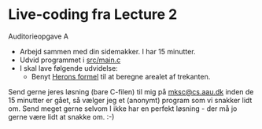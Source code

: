 # Live-coding fra Lecture 2

Auditorieopgave A
- Arbejd sammen med din sidemakker. I har 15 minutter.
- Udvid programmet i [src/main.c](src/main.c)
- I skal lave følgende udvidelse:
  - Benyt [Herons formel](https://en.wikipedia.org/wiki/Heron%27s_formula) til at beregne arealet af trekanten.

Send gerne jeres løsning (bare C-filen) til mig på [mksc@cs.aau.dk](mailto:mksc@cs.aau.dk) inden de 15 minutter er gået, så vælger jeg et (anonymt) program som vi snakker lidt om.
Send meget gerne selvom I ikke har en perfekt løsning - der må jo gerne være lidt at snakke om. :-) 
